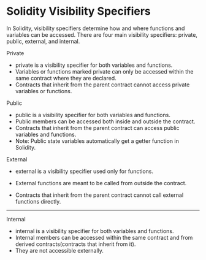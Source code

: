 #  Solidity Visibility Specifiers

In Solidity, visibility specifiers determine how and where functions and variables can be accessed. There are four main visibility specifiers: private, public, external, and internal.


 Private

- private is a visibility specifier for both variables and functions.
- Variables or functions marked private can only be accessed within the same contract where they are declared.
- Contracts that inherit from the parent contract cannot access private variables or functions.


Public

- public is a visibility specifier for both variables and functions.
- Public members can be accessed both inside and outside the contract.
- Contracts that inherit from the parent contract can access public variables and functions.
- Note: Public state variables automatically get a getter function in Solidity.



External

- external is a visibility specifier used only for functions.
- External functions are meant to be called from outside the contract.

- Contracts that inherit from the parent contract cannot call external functions directly.

---

Internal

- internal is a visibility specifier for both variables and functions.
- Internal members can be accessed within the same contract and from derived contracts(contracts that inherit from it).
- They are not accessible externally.

